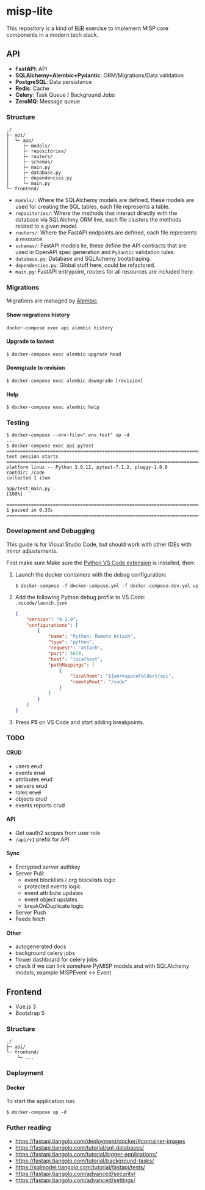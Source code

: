 # misp-lite
This repository is a kind of [RiiR](https://transitiontech.ca/random/RIIR) exercise to implement MISP core components in a modern tech stack.

## API
* **FastAPI**: API
* **SQLAlchemy+Alembic+Pydantic**: ORM/Migrations/Data validation
* **PostgreSQL**: Data persistance
* **Redis**: Cache
* **Celery**: Task Queue / Background Jobs
* **ZeroMQ**: Message queue

### Structure
```
./
├─ api/
│  └─ app/
│     ├─ models/
│     ├─ repositories/
│     ├─ routers/
│     ├─ schemas/
│     ├─ main.py
│     ├─ database.py
│     ├─ dependencies.py
│     └─ main.py
└─ frontend/
```

* `models/`: Where the SQLAlchemy models are defined, these models are used for creating the SQL tables, each file represents a table.
* `repositories/`: Where the methods that interact directly with the database via SQLAlchmy ORM live, each file clusters the methods related to a given model.
*  `routers/`: Where the FastAPI endpoints are defined, each file represents a resource.
*  `schemas/`: FastAPI models lie, these define the API contracts that are used in OpenAPI spec generation and `Pydantic` validation rules.
*  `database.py`: Database and SQLAchemy bootstraping.
*  `dependencies.py`: Global stuff here, could be refactored.
*  `main.py`: FastAPI entrypoint, routers for all resources are included here.

### Migrations
Migrations are managed by [Alembic](https://alembic.sqlalchemy.org).

#### Show migrations history
```
docker-compose exec api alembic history
```
#### Upgrade to lastest
```
$ docker-compose exec alembic upgrade head
```
#### Downgrade to revision
```
$ docker-compose exec alembic downgrade [revision]
```

#### Help
```
$ docker-compose exec alembic help 
```

### Testing
```
$ docker-compose --env-file=".env.test" up -d
...
$ docker-compose exec api pytest
=========================================================================================== test session starts ===========================================================================================
platform linux -- Python 3.9.12, pytest-7.1.2, pluggy-1.0.0
rootdir: /code
collected 1 item                                                                                                                                                                                          

app/test_main.py .                                                                                                                                                                                  [100%]

============================================================================================ 1 passed in 0.33s ============================================================================================
```


### Development and Debugging
This guide is for Visual Studio Code, but should work with other IDEs with minor adjustements.

First make sure Make sure the [Python VS Code extension](https://marketplace) is installed, then:


1. Launch the docker containers with the debug configuration:
    ```
    $ docker-compose -f docker-compose.yml -f docker-compose.dev.yml up
    ```
2. Add the following Python debug profile to VS Code: `.vscode/launch.json`
    ```json
    {
        "version": "0.2.0",
        "configurations": [
            {
                "name": "Python: Remote Attach",
                "type": "python",
                "request": "attach",
                "port": 5678,
                "host": "localhost",
                "pathMappings": [
                    {
                        "localRoot": "${workspaceFolder}/api",
                        "remoteRoot": "/code"
                    }
                ]
            }
        ]
    }
    ```

3. Press **F5** on VS Code and start adding breakpoints.

### TODO

#### CRUD
- users ~~cr~~ud
- events ~~c~~r~~ud~~
- attributes ~~cr~~ud
- servers ~~cr~~ud
- roles ~~c~~r~~ud~~
- objects crud
- events reports crud

#### API
- Get oauth2 scopes from user role
- `/api/v1` prefix for API

#### Sync
- Encrypted server authkey
- Server Pull:
  - event blocklists / org blocklists logic
  - protected events logic
  - event attribute updates
  - event object updates
  - breakOnDuplicate logic
- Server Push
- Feeds fetch

#### Other
- autogenerated docs
- background celery jobs
- flower dashboard for celery jobs
- check if we can link somehow PyMISP models and with SQLAlchemy models, example MISPEvent <-> Event

## Frontend
* Vue.js 3
* Bootstrap 5

### Structure
```
./
├─ api/
└─ frontend/
    └─ ...
```

### Deployment
#### Docker
To start the application run:

```
$ docker-compose up -d
```

### Futher reading
* https://fastapi.tiangolo.com/deployment/docker/#container-images
* https://fastapi.tiangolo.com/tutorial/sql-databases/
* https://fastapi.tiangolo.com/tutorial/bigger-applications/
* https://fastapi.tiangolo.com/tutorial/background-tasks/
* https://sqlmodel.tiangolo.com/tutorial/fastapi/tests/
* https://fastapi.tiangolo.com/advanced/security/
* https://fastapi.tiangolo.com/advanced/settings/


